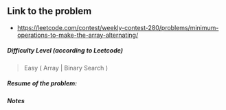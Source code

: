 ## Link to the problem
 
 - https://leetcode.com/contest/weekly-contest-280/problems/minimum-operations-to-make-the-array-alternating/
 
##### Difficulty Level (according to Leetcode)
 
 > Easy ( Array | Binary Search )
 
##### Resume of the problem:



##### Notes
  